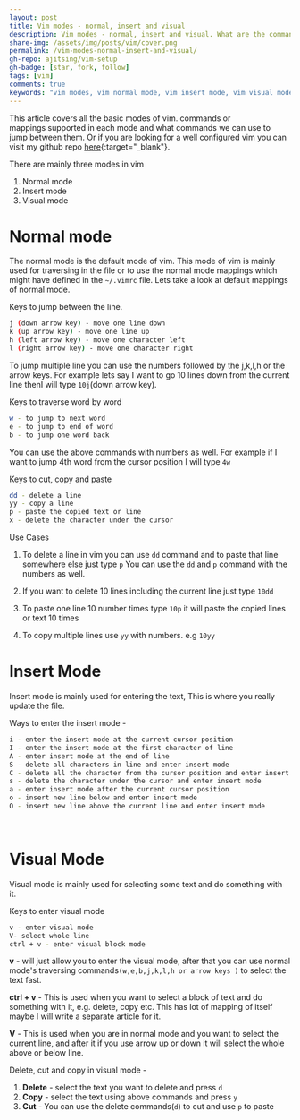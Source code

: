 ```yaml
---
layout: post
title: Vim modes - normal, insert and visual
description: Vim modes - normal, insert and visual. What are the commands or mappings supported in each mode. What commands can be used to jump between the modes.
share-img: /assets/img/posts/vim/cover.png
permalink: /vim-modes-normal-insert-and-visual/
gh-repo: ajitsing/vim-setup
gh-badge: [star, fork, follow]
tags: [vim]
comments: true
keywords: "vim modes, vim normal mode, vim insert mode, vim visual mode, vim commands, vim navigation, vim shortcuts, vim tutorial, vimrc tips, vim text editing"
---
```


This article covers all the basic modes of vim. commands or mappings supported in each mode and what commands we can use to jump between them. Or if you are looking for a well configured vim you can visit my github repo [here](https://github.com/ajitsing/vim-setup){:target="_blank"}.

There are mainly three modes in vim

1. Normal mode
2. Insert mode
3. Visual mode

# Normal mode

The normal mode is the default mode of vim. This mode of vim is mainly used for traversing in the file or to use the normal mode mappings which might have defined in the `~/.vimrc` file. Lets take a look at default mappings of normal mode.

Keys to jump between the line.

```bash
j (down arrow key) - move one line down
k (up arrow key) - move one line up
h (left arrow key) - move one character left
l (right arrow key) - move one character right
```

To jump multiple line you can use the numbers followed by the j,k,l,h or the arrow keys. For example lets say I want to go 10 lines down from the current line thenI will type `10j`(down arrow key).

Keys to traverse word by word

```bash
w - to jump to next word
e - to jump to end of word
b - to jump one word back
```

You can use the above commands with numbers as well. For example if I want to jump 4th word from the cursor position I will type `4w`

Keys to cut, copy and paste

```bash
dd - delete a line
yy - copy a line
p - paste the copied text or line
x - delete the character under the cursor
```

Use Cases

1. To delete a line in vim you can use `dd` command and to paste that line somewhere else just type `p` You can use the `dd` and `p` command with the numbers as well.

2. If you want to delete 10 lines including the current line just type `10dd`

3. To paste one line 10 number times type `10p` it will paste the copied lines or text 10 times

4. To copy multiple lines use `yy` with numbers. e.g `10yy`


# Insert Mode

Insert mode is mainly used for entering the text, This is where you really update the file.

Ways to enter the insert mode -

```bash
i - enter the insert mode at the current cursor position
I - enter the insert mode at the first character of line
A - enter insert mode at the end of line
S - delete all characters in line and enter insert mode
C - delete all the character from the cursor position and enter insert mode
s - delete the character under the cursor and enter insert mode
a - enter insert mode after the current cursor position
o - insert new line below and enter insert mode
O - insert new line above the current line and enter insert mode
```
<br>

# Visual Mode

Visual mode is mainly used for selecting some text and do something with it.

Keys to enter visual mode

```bash
v - enter visual mode
V- select whole line
ctrl + v - enter visual block mode
```

**v** - will just allow you to enter the visual mode, after that you can use normal mode's traversing commands`(w,e,b,j,k,l,h or arrow keys )` to select the text fast.

**ctrl + v** - This is used when you want to select a block of text and do something with it, e.g. delete, copy etc. This has lot of mapping of itself maybe I will write a separate article for it.

**V** - This is used when you are in normal mode and you want to select the current line, and after it if you use arrow up or down it will select the whole above or below line.

Delete, cut and copy in visual mode -

1. **Delete** - select the text you want to delete and press `d`
2. **Copy** - select the text using above commands and press `y`
3. **Cut** - You can use the delete commands(`d`) to cut and use `p` to paste
